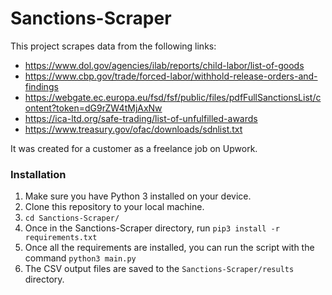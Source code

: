 # Sanctions-Scraper

This project scrapes data from the following links:
* https://www.dol.gov/agencies/ilab/reports/child-labor/list-of-goods
* https://www.cbp.gov/trade/forced-labor/withhold-release-orders-and-findings
* https://webgate.ec.europa.eu/fsd/fsf/public/files/pdfFullSanctionsList/content?token=dG9rZW4tMjAxNw
* https://ica-ltd.org/safe-trading/list-of-unfulfilled-awards
* https://www.treasury.gov/ofac/downloads/sdnlist.txt

It was created for a customer as a freelance job on Upwork.

### Installation

1. Make sure you have Python 3 installed on your device.
2. Clone this repository to your local machine.
3. `cd Sanctions-Scraper/`
4. Once in the Sanctions-Scraper directory, run `pip3 install -r requirements.txt`
5. Once all the requirements are installed, you can run the script with the command `python3 main.py`
6. The CSV output files are saved to the `Sanctions-Scraper/results` directory.
